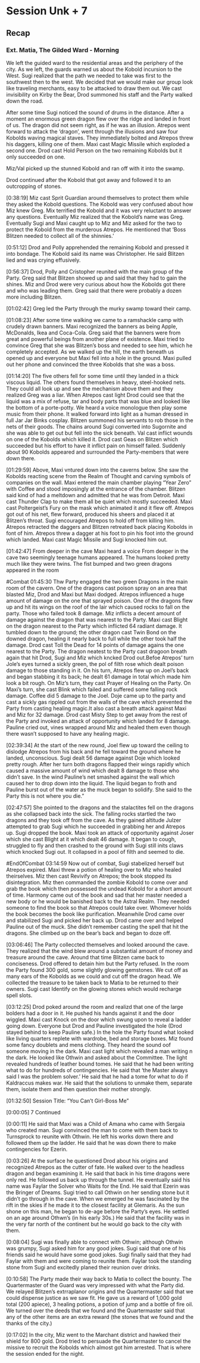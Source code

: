 # Session Unk + 7

 ## Recap
 
 ### Ext. Matia, The Gilded Ward - Morning

We left the guided ward to the residential areas and the periphery of the city. As we left, the guards warned us about the Kobold incursion to the West. Sugi realized that the path we needed to take was first to the southwest then to the west. We decided that we would make our group look like traveling merchants, easy to be attacked to draw them out. We cast invisibility on Kirby the Bear, Drod summoned his staff and the Party walked down the road. 

After some time Sugi noticed the sound of drums in the distance. After a moment an enormous green dragon flew over the ridge and landed in front of us. The dragon did not seem right, as if he was an illusion. Atrepos went forward to attack the ‘dragon’, went through the illusions and saw four Kobolds waving magical staves. They immediately bolted and Atrepos threw his daggers, killing one of them. Maxi cast Magic Missile which exploded a second one. Drod cast Hold Person on the two remaining Kobolds but it only succeeded on one. 

Miz/Val picked up the stunned Kobold and ran off with it into the swamp.

Drod continued after the Kobold that got away and followed it to an outcropping of stones.

[0:38:19] Miz cast Sprit Guardian around themselves to protect them while they asked the Kobold questions. The Kobold was very confused about how Miz knew Greg. Mix terrified the Kobold and it was very reluctant to answer any questions. Eventually Miz realized that the Kobold’s name was Greg. Eventually Sugi and Maxi caught up to Miz and Miz asked for the two to protect the Kobold from the murderous Atrepos. He mentioned that ‘Boss Blitzen needed to collect all of the shinnies.’ 

[0:51:12] Drod and Polly apprehended the remaining Kobold and pressed it into bondage. The Kobold said its name was Christopher. He said Blitzen lied and was crying effusively.

[0:56:37] Drod, Polly and Cristopher reunited with the main group of the Party. Greg said that Blitzen showed up and said that they had to gain the shines. Miz and Drod were very curious about how the Kobolds got there and who was leading them. Greg said that there were probably a dozen more including Blitzen.

[01:02:42] Greg led the Party through the murky swamp toward their camp. 

[01:08:23] After some time walking we came to a ramshackle camp with crudely drawn banners. Maxi recognized the banners as being Apple, McDonalds, Ikea and Coca-Cola. Greg said that the banners were from great and powerful beings from another plane of existence. Maxi tried to convince Greg that she was Blitzen’s boss and needed to see him, which he completely accepted. As we walked up the hill, the earth beneath us opened up and everyone but Maxi fell into a hole in the ground. Maxi pulled out her phone and convinced the three Kobolds that she was a boss. 

[01:14:20] The five others fell for some time until they landed in a thick viscous liquid. The others found themselves in heavy, steel-hooked nets. They could all look up and see the mechanism above them and they realized Greg was a liar. When Atrepos cast light Drod could see that the liquid was a mix of refuse, tar and body parts that was blue and looked like the bottom of a porte-potty. We heard a voice monologue then play some music from their phone. It walked forward into light as a human dressed in full Jar Jar Binks cosplay. Blitzen summoned his servants to rob those in the nets of their goods. The chains around Sugi converted into Sugornite and she was able to get out but fell into the sick beneath. Val cast inflict wounds on one of the Kobolds which killed it. Drod cast Geas on Blitzen which succeeded but his effort to have it inflict pain on himself failed. Suddenly about 90 Kobolds appeared and surrounded the Party-members that were down there.

[01:29:59] Above, Maxi vntured down into the caverns below. She saw the Kobolds reacting scene from the Realm of Thought and carving symbols of companies on the wall. Maxi entered the main chamber playing “Year Zero” with Coffee and stood imposingly at the entrance of the chamber. Blitzen said kind of had a meltdown and admitted that he was from Detroit. Maxi cast Thunder Clap to make them all be quiet which mostly succeeded. Maxi cast Poltergeist’s Fury on the mask which animated it and it flew off.  Atrepos got out of his net, flew forward, produced his sheers and placed it at Blitzen’s throat. Sugi encouraged Atrepos to hold off from killing him. Atrepos retracted the daggers and Blitzen retreated back placing Kobolds in font of him. Atrepos threw a dagger at his foot to pin his foot into the ground which landed. Maxi cast Magic Missile and Sugi knocked him out.

[01:42:47] From deeper in the cave Maxi heard a voice From deeper in the cave two seemingly teenage humans appeared. The humans looked pretty much like they were twins. The fist bumped and two green dragons appeared in the room

#Combat 01:45:30  Thw Party engaged the two green Dragons in the main room of the cavern. One of the dragons cast poison spray on an area that blasted Miz, Drod and Maxi but Maxi dodged. Atrepos influenced a huge amount of damage on the one that sprayed poison. One of the dragons flew up and hit its wings on the roof of the lair which caused rocks to fall on the party. Those who failed took 8 damage. Miz inflicts a decent amount of damage against the dragon that was nearest to the Party. Maxi cast Blight on the dragon nearest to the Party which inflicted 64 radiant damage. It tumbled down to the ground; the other dragon cast Twin Bond on the downed dragon, healing it nearly back to full while the other took half the damage. Drod cast Toll the Dead for 14 points of damage agains the one nearest to the Party. The dragon neatest to the Party cast dragoon breath again that hit Drod, Sugi and Miz which kncked Drod out.Befoe Atrepos’ turn Jole’s eyes turned a sickly green, the pol of filth rose which dealt poison damage to those standing in it. On his turn, Atrepos flew up on Joel’s back and began stabbing it its back; he dealt 61 damage in total which made him look a bit rough. On Miz’s turn, they cast Prayer of Healing on the Party. On Maxi’s turn, she cast Blink which failed and suffered some falling rock damage. Coffee did 5 damage to the Joel. Doje came up to the party and cast a sickly gas rippled out from the walls of the cave which prevented the Party from casting healing magic.It also cast a breath attack against Maxi and Miz for 32 damage. Drod cast Misty Step to get away from the rest of the Party and invoked an attack of opportunity which landed for 8 damage. Pauline cried out, vines wrapped around Miz and healed them even though there wasn’t supposed to have any healing magic. 

[02:39:34] At the start of the new round, Joel flew up toward the ceiling to dislodge Atrepos from his back and he fell toward the ground where he landed, unconscious. Sugi dealt 56 damage against Doje which looked pretty rough. After her turn both dragons flapped their wings rapidly which caused a massive amount of wind which dealt 8 damage to those who didn’t save. In the wind Pauline’s net smashed against the wall which caused her to drop down into the liquid. The liquid began to froth and Pauline burst out of the water as the muck began to solidify. She said to the Party this is not where you die.” 

[02:47:57] She pointed to the dragons and the stalactites fell on the dragons as she collapsed back into the sick. The falling rocks startled the two dragons and they took off from the cave. As they gained altitude Julzer attempted to grab Sugi which he succeeded in grabbing her and Atrepos up. Sugi dropped the book. Maxi took an attack of opportunity against Joser which she cast Blight at it which dealt 46 damage. It began to cough, struggled to fly and then crashed to the ground with Sugi still inits claws which knocked Sugi out. It collapsed in a pool of filth and seemed to die. 

 #EndOfCombat 03:14:59 Now out of combat, Sugi stabelized herself but Atrepos expired. Maxi threw a potion of healing over to Miz who healed theirselves. Miz then cast Revivify on Atrepos; the book stopped its disintegration. Miz then commanded the zombie Kobold to come over and grab the book which then possessed the undead Kobold for a short amount of time. Harmony came out of the book and sad that her master needed a new body or he would be banished back to the Astral Realm. They needed someone to find the book so that Atrepos could take over. Whomever holds the book becomes the book like purification. Meanwhile Drod came over and stabilized Sugi and picked her back up. Drod came over and helped Pauline out of the muck. She didn’t remember casting the spell that hit the dragons. She climbed up on the bear’s back and began to doze off. 

[03:06:46] The Party colleccted themselves and looked aroound the cave. They realized that the wind blew around a substantial amount of money and treasure around the cave. Around that time Blitzen came back to conciseness. Drod offered to detain him but the Party refused. In the room the Party found 300 gold, some slightly glowing gemstones. We cut off as many ears of the Kobolds as we could and cut off the dragon head. We collected the treasure to be taken back to Matia to be returned to their owners. Sugi cast Identify on the glowing stones which would recharge spell slots.

[03:12:25] Drod poked around the room and realizd that one of the large bolders had a door in it. He pushed his hands against it and the door wiggled. Maxi cast Knock on the door which swung upon to reveal a ladder going down. Everyone but Drod and Pauline investigated the hole (Drod stayed behind to keep Pauline safe.) In the hole the Party found what looked like living quarters replete with wardrobe, bed and storage boxes. Miz found some fancy doublets and mens clothing. They heard the sound oof someone moving in the dark. Maxi cast light which revealed a man writing n the dark. He looked like Othwin and asked about the Committee. The light revealed hundreds of leather bound tomes. He said that he had been writing what to do for hundreds of contingencies. He said that ‘the Master always said I was the problem solver.’ He said that he had a tome for what to do if Kaldraccus makes war. He said that the solutions to unmake them, separate them, isolate them and then question their mother strongly. 

[01:32:50] Session Title: “You Can’t Girl-Boss Me”

[0:00:05] 7 Continued

[0:00:11] He said that Maxi was a Child of Amana who came with Sergaia who created man. Sugi convinced the man to come with them back to Turnsprock to reunite with Othwin. He left his works down there and followed them up the ladder. He said that he was down there to make contingencies for Ezerin.

[0:03:26] At the surface he questioned Drod about his origins and recognized Atrepos as the cutter of fate. He walked over to the headless dragon and began examining it. He said that back in his time dragons were only red. He followed us back up through the tunnel. He eventually said his name was Faylar the Solver who Waits for the End. He said that Ezerin was the Bringer of Dreams. Sugi tried to call Othwin on her sending stone but it didn’t go through in the cave. When we emerged he was fascinated by the rift in the skies if he made it to the closest facility at Glemaris. As the sun shone on this man, he began to de-age before the Party’s eyes. He settled on an age around Othwn’s (in his early 30s.) He said that the facility was in the very far north of the continent but he would go back to the city with them. 

[0:08:04] Sugi was finally able to connect with Othwin; although Othwin was grumpy, Sugi asked him for any good jokes. Sugi said that one of his friends said he would have some good jokes. Sugi finally said that they had Faylar with them and were coming to reunite them. Faylar took the standing stone from Sugi and excitedly planed their reunion over drinks.

[0:10:58] The Party made their way back to Matia to collect the bounty. The Quartermaster of the Guard was very impressed with what the Party did. We relayed Blitzen’s extrraplanor origins and the Quartermaster said that we could dispense justice as we saw fit. He gave us a reward of 1,000 gold total (200 apiece), 3 healing potions, a potion of jump and a bottle of fire oil. We turned over the deeds that we found and the Quartermaster said that any of the other items are an extra reward (the stones that we found and the thanks of the city.) 

[0:17:02] In the city, Miz went to the Marchant district and hawked their shield for 800 gold. Drod tried to persuade the Quartermaster to cancel the missive to recruit the Kobolds which almost got him arrested. That is where the session ended for the night.
